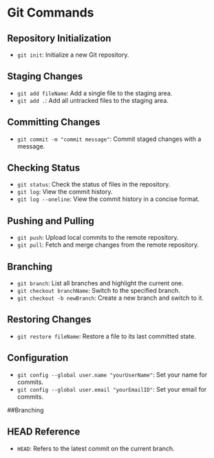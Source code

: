 # Git Commands

## Repository Initialization
- `git init`: Initialize a new Git repository.

## Staging Changes
- `git add fileName`: Add a single file to the staging area.
- `git add .`: Add all untracked files to the staging area.

## Committing Changes
- `git commit -m "commit message"`: Commit staged changes with a message.

## Checking Status
- `git status`: Check the status of files in the repository.
- `git log`: View the commit history.
- `git log --oneline`: View the commit history in a concise format.

## Pushing and Pulling
- `git push`: Upload local commits to the remote repository.
- `git pull`: Fetch and merge changes from the remote repository.

## Branching
- `git branch`: List all branches and highlight the current one.
- `git checkout branchName`: Switch to the specified branch.
- `git checkout -b newBranch`: Create a new branch and switch to it.

## Restoring Changes
- `git restore fileName`: Restore a file to its last committed state.

## Configuration
- `git config --global user.name "yourUserName"`: Set your name for commits.
- `git config --global user.email "yourEmailID"`: Set your email for commits.

##Branching

## HEAD Reference
- `HEAD`: Refers to the latest commit on the current branch.
